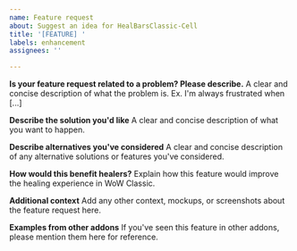 ```yaml
---
name: Feature request
about: Suggest an idea for HealBarsClassic-Cell
title: '[FEATURE] '
labels: enhancement
assignees: ''

---
```


**Is your feature request related to a problem? Please describe.**
A clear and concise description of what the problem is. Ex. I'm always frustrated when [...]

**Describe the solution you'd like**
A clear and concise description of what you want to happen.

**Describe alternatives you've considered**
A clear and concise description of any alternative solutions or features you've considered.

**How would this benefit healers?**
Explain how this feature would improve the healing experience in WoW Classic.

**Additional context**
Add any other context, mockups, or screenshots about the feature request here.

**Examples from other addons**
If you've seen this feature in other addons, please mention them here for reference.